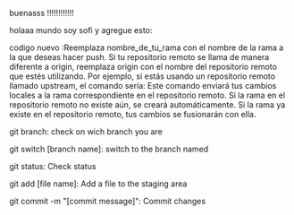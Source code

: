   buenasss !!!!!!!!!!!!

  holaaa mundo soy sofi y agregue esto:

codigo nuevo :Reemplaza nombre_de_tu_rama con el nombre de la rama a la que deseas hacer push.
Si tu repositorio remoto se llama de manera diferente a origin, reemplaza origin con el nombre del repositorio remoto que estés utilizando.
Por ejemplo, si estás usando un repositorio remoto llamado upstream, el comando sería:
Este comando enviará tus cambios locales a la rama correspondiente en el repositorio remoto. Si la rama en el repositorio remoto no existe aún, se creará automáticamente. Si la rama ya existe en el repositorio remoto, tus cambios se fusionarán con ella.

git branch: check on wich branch you are

git switch [branch name]: switch to the branch named

git status: Check status

git add [file name]: Add a file to the staging area

git commit -m "[commit message]": Commit changes




